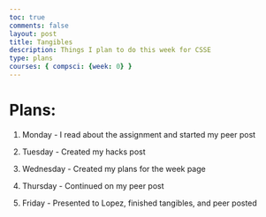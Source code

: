 ```yaml
---
toc: true
comments: false
layout: post
title: Tangibles
description: Things I plan to do this week for CSSE
type: plans
courses: { compsci: {week: 0} }
---
```


# Plans:
 1. Monday - I read about the assignment and started my peer post
 >
 2. Tuesday - Created my hacks post
 >
 3. Wednesday - Created my plans for the week page
 >
 4. Thursday - Continued on my peer post
 >
5. Friday - Presented to Lopez, finished tangibles, and peer posted